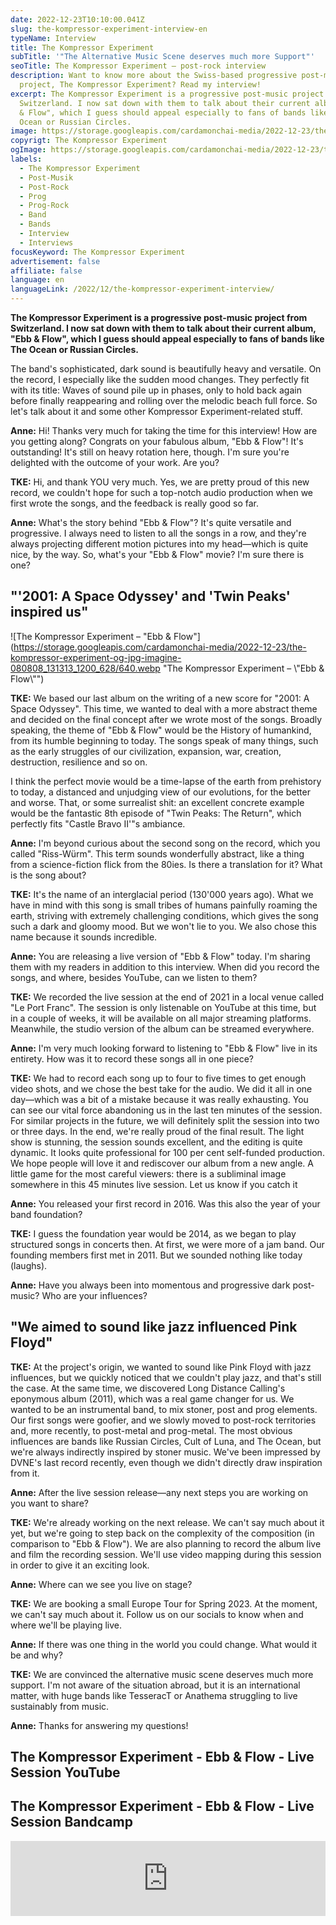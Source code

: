 ```yaml
---
date: 2022-12-23T10:10:00.041Z
slug: the-kompressor-experiment-interview-en
typeName: Interview
title: The Kompressor Experiment
subTitle: '"The Alternative Music Scene deserves much more Support"'
seoTitle: The Kompressor Experiment – post-rock interview
description: Want to know more about the Swiss-based progressive post-music
  project, The Kompressor Experiment? Read my interview!
excerpt: The Kompressor Experiment is a progressive post-music project from
  Switzerland. I now sat down with them to talk about their current album, "Ebb
  & Flow", which I guess should appeal especially to fans of bands like The
  Ocean or Russian Circles.
image: https://storage.googleapis.com/cardamonchai-media/2022-12-23/the-kompressor-experiment-jpg-imagine-080808_161616_1024_768/640.webp
copyrigt: The Kompressor Experiment
ogImage: https://storage.googleapis.com/cardamonchai-media/2022-12-23/the-kompressor-experiment-og-jpg-imagine-080808_131313_1200_628/640.webp
labels:
  - The Kompressor Experiment
  - Post-Musik
  - Post-Rock
  - Prog
  - Prog-Rock
  - Band
  - Bands
  - Interview
  - Interviews
focusKeyword: The Kompressor Experiment
advertisement: false
affiliate: false
language: en
languageLink: /2022/12/the-kompressor-experiment-interview/
---
```

**The Kompressor Experiment is a progressive post-music project from Switzerland. I now sat down with them to talk about their current album, "Ebb & Flow", which I guess should appeal especially to fans of bands like The Ocean or Russian Circles.**

The band's sophisticated, dark sound is beautifully heavy and versatile. On the record, I especially like the sudden mood changes. They perfectly fit with its title: Waves of sound pile up in phases, only to hold back again before finally reappearing and rolling over the melodic beach full force. So let's talk about it and some other Kompressor Experiment-related stuff.

**Anne:** Hi! Thanks very much for taking the time for this interview! How are you getting along? Congrats on your fabulous album, "Ebb & Flow"! It's outstanding! It's still on heavy rotation here, though. I'm sure you're delighted with the outcome of your work. Are you?

**TKE:** Hi, and thank YOU very much. Yes, we are pretty proud of this new record, we couldn't hope for such a top-notch audio production when we first wrote the songs, and the feedback is really good so far.

**Anne:** What's the story behind "Ebb & Flow"? It's quite versatile and progressive. I always need to listen to all the songs in a row, and they're always projecting different motion pictures into my head—which is quite nice, by the way. So, what's your "Ebb & Flow" movie? I'm sure there is one?

## "'2001: A Space Odyssey' and 'Twin Peaks' inspired us"

![The Kompressor Experiment – "Ebb & Flow"](https://storage.googleapis.com/cardamonchai-media/2022-12-23/the-kompressor-experiment-og-jpg-imagine-080808_131313_1200_628/640.webp "The Kompressor Experiment – \\"Ebb & Flow\\"")

**TKE:** We based our last album on the writing of a new score for "2001: A Space Odyssey". This time, we wanted to deal with a more abstract theme and decided on the final concept after we wrote most of the songs. Broadly speaking, the theme of "Ebb & Flow" would be the History of humankind, from its humble beginning to today. The songs speak of many things, such as the early struggles of our civilization, expansion, war, creation, destruction, resilience and so on. 

I think the perfect movie would be a time-lapse of the earth from prehistory to today, a distanced and unjudging view of our evolutions, for the better and worse. That, or some surrealist shit: an excellent concrete example would be the fantastic 8th episode of "Twin Peaks: The Return", which perfectly fits "Castle Bravo II'"s ambiance.

**Anne:** I'm beyond curious about the second song on the record, which you called "Riss-Würm". This term sounds wonderfully abstract, like a thing from a science-fiction flick from the 80ies. Is there a translation for it? What is the song about?

**TKE:** It's the name of an interglacial period (130'000 years ago). What we have in mind with this song is small tribes of humans painfully roaming the earth, striving with extremely challenging conditions, which gives the song such a dark and gloomy mood. But we won't lie to you. We also chose this name because it sounds incredible.

**Anne:** You are releasing a live version of "Ebb & Flow" today. I'm sharing them with my readers in addition to this interview. When did you record the songs, and where, besides YouTube, can we listen to them?

**TKE:** We recorded the live session at the end of 2021 in a local venue called "Le Port Franc". The session is only listenable on YouTube at this time, but in a couple of weeks, it will be available on all major streaming platforms. Meanwhile, the studio version of the album can be streamed everywhere.

**Anne:** I'm very much looking forward to listening to "Ebb & Flow" live in its entirety. How was it to record these songs all in one piece?

**TKE:** We had to record each song up to four to five times to get enough video shots, and we chose the best take for the audio. We did it all in one day—which was a bit of a mistake because it was really exhausting. You can see our vital force abandoning us in the last ten minutes of the session. For similar projects in the future, we will definitely split the session into two or three days. In the end, we're really proud of the final result. The light show is stunning, the session sounds excellent, and the editing is quite dynamic. It looks quite professional for 100 per cent self-funded production. We hope people will love it and rediscover our album from a new angle. A little game for the most careful viewers: there is a subliminal image somewhere in this 45 minutes live session. Let us know if you catch it 

**Anne:** You released your first record in 2016. Was this also the year of your band foundation?

**TKE:** I guess the foundation year would be 2014, as we began to play structured songs in concerts then. At first, we were more of a jam band. Our founding members first met in 2011. But we sounded nothing like today (laughs).

**Anne:** Have you always been into momentous and progressive dark post-music? Who are your influences? 

## "We aimed to sound like jazz influenced Pink Floyd"

**TKE:** At the project's origin, we wanted to sound like Pink Floyd with jazz influences, but we quickly noticed that we couldn't play jazz, and that's still the case. At the same time, we discovered Long Distance Calling's eponymous album (2011), which was a real game changer for us. We wanted to be an instrumental band, to mix stoner, post and prog elements. Our first songs were goofier, and we slowly moved to post-rock territories and, more recently, to post-metal and prog-metal. The most obvious influences are bands like Russian Circles, Cult of Luna, and The Ocean, but we're always indirectly inspired by stoner music. We've been impressed by DVNE's last record recently, even though we didn't directly draw inspiration from it.

**Anne:** After the live session release—any next steps you are working on you want to share?

**TKE:** We're already working on the next release. We can't say much about it yet, but we're going to step back on the complexity of the composition (in comparison to "Ebb & Flow"). We are also planning to record the album live and film the recording session. We'll use video mapping during this session in order to give it an exciting look.

**Anne:** Where can we see you live on stage?

**TKE:** We are booking a small Europe Tour for Spring 2023. At the moment, we can't say much about it. Follow us on our socials to know when and where we'll be playing live.

**Anne:** If there was one thing in the world you could change. What would it be and why?

**TKE:** We are convinced the alternative music scene deserves much more support. I'm not aware of the situation abroad, but it is an international matter, with huge bands like TesseracT or Anathema struggling to live sustainably from music.

**Anne:** Thanks for answering my questions!

## The Kompressor Experiment - Ebb & Flow - Live Session YouTube

<YouTube id="sUlniJKySAA" />

## The Kompressor Experiment - Ebb & Flow - Live Session Bandcamp

<iframe style="border: 0; width: 100%; height: 120px;" src="https://bandcamp.com/EmbeddedPlayer/album=943880191/size=large/bgcol=ffffff/linkcol=5c9b72/tracklist=false/artwork=small/transparent=true/" seamless><a href="https://kompexp.bandcamp.com/album/ebb-flow-live-session">Ebb &amp; Flow - Live Session by The Kompressor Experiment</a></iframe>